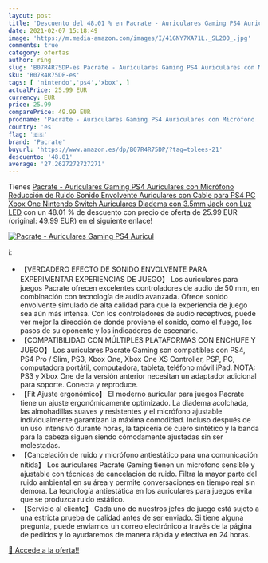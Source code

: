 ```yaml
---
layout: post
title: 'Descuento del 48.01 % en Pacrate - Auriculares Gaming PS4 Auricul'
date: 2021-02-07 15:18:49
image: 'https://m.media-amazon.com/images/I/41GNY7XA71L._SL200_.jpg'
comments: true
category: ofertas
author: ring
slug: 'B07R4R75DP-es Pacrate - Auriculares Gaming PS4 Auriculares con Micrófono...'
sku: 'B07R4R75DP-es'
tags: [ 'nintendo','ps4','xbox', ]
actualPrice: 25.99 EUR
currency: EUR
price: 25.99
comparePrice: 49.99 EUR
prodname: 'Pacrate - Auriculares Gaming PS4 Auriculares con Micrófono  Reducción de Ruido  Sonido Envolvente  Auriculares con Cable para PS4 PC Xbox One Nintendo Switch  Auriculares Diadema con 3.5mm Jack con Luz LED'
country: 'es'
flag: '🇪🇸'
brand: 'Pacrate'
buyurl: 'https://www.amazon.es/dp/B07R4R75DP/?tag=tolees-21'
descuento: '48.01'
average: '27.2627272727271'
---
```


Tienes [Pacrate - Auriculares Gaming PS4 Auriculares con Micrófono  Reducción de Ruido  Sonido Envolvente  Auriculares con Cable para PS4 PC Xbox One Nintendo Switch  Auriculares Diadema con 3.5mm Jack con Luz LED](https://www.amazon.es/dp/B07R4R75DP/?tag=tolees-21) con un 48.01 % de descuento con precio de oferta de 25.99 EUR (original: 49.99 EUR) en el siguiente enlace!

[![Pacrate - Auriculares Gaming PS4 Auricul](https://m.media-amazon.com/images/I/41GNY7XA71L._SL200_.jpg)](https://www.amazon.es/dp/B07R4R75DP/?tag=tolees-21)

ℹ️:

- 【VERDADERO EFECTO DE SONIDO ENVOLVENTE PARA EXPERIMENTAR EXPERIENCIAS DE JUEGO】 Los auriculares para juegos Pacrate ofrecen excelentes controladores de audio de 50 mm, en combinación con tecnología de audio avanzada. Ofrece sonido envolvente simulado de alta calidad para que la experiencia de juego sea aún más intensa. Con los controladores de audio receptivos, puede ver mejor la dirección de donde proviene el sonido, como el fuego, los pasos de su oponente y los indicadores de escenario.
- 【COMPATIBILIDAD CON MÚLTIPLES PLATAFORMAS CON ENCHUFE Y JUEGO】 Los auriculares Pacrate Gaming son compatibles con PS4, PS4 Pro / Slim, PS3, Xbox One, Xbox One XS Controller, PSP, PC, computadora portátil, computadora, tableta, teléfono móvil iPad. NOTA: PS3 y Xbox One de la versión anterior necesitan un adaptador adicional para soporte. Conecta y reproduce.
- 【Fit Ajuste ergonómico】 El moderno auricular para juegos Pacrate tiene un ajuste ergonómicamente optimizado. La diadema acolchada, las almohadillas suaves y resistentes y el micrófono ajustable individualmente garantizan la máxima comodidad. Incluso después de un uso intensivo durante horas, la tapicería de cuero sintético y la banda para la cabeza siguen siendo cómodamente ajustadas sin ser molestadas.
- 【Cancelación de ruido y micrófono antiestático para una comunicación nítida】 Los auriculares Pacrate Gaming tienen un micrófono sensible y ajustable con técnicas de cancelación de ruido. Filtra la mayor parte del ruido ambiental en su área y permite conversaciones en tiempo real sin demora. La tecnología antiestática en los auriculares para juegos evita que se produzca ruido estático.
- 【Servicio al cliente】 Cada uno de nuestros jefes de juego está sujeto a una estricta prueba de calidad antes de ser enviado. Si tiene alguna pregunta, puede enviarnos un correo electrónico a través de la página de pedidos y lo ayudaremos de manera rápida y efectiva en 24 horas.

[🛒 Accede a la oferta!!](https://www.amazon.es/dp/B07R4R75DP/?tag=tolees-21)
